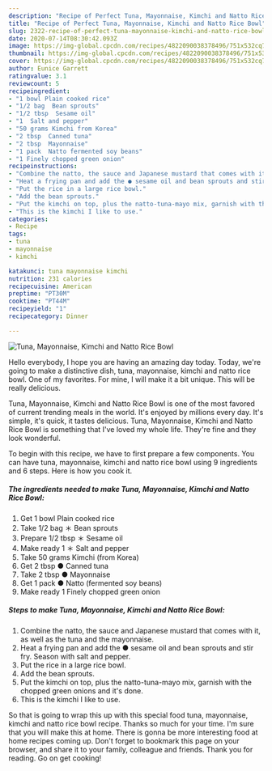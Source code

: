 ```yaml
---
description: "Recipe of Perfect Tuna, Mayonnaise, Kimchi and Natto Rice Bowl"
title: "Recipe of Perfect Tuna, Mayonnaise, Kimchi and Natto Rice Bowl"
slug: 2322-recipe-of-perfect-tuna-mayonnaise-kimchi-and-natto-rice-bowl
date: 2020-07-14T08:30:42.093Z
image: https://img-global.cpcdn.com/recipes/4822090038378496/751x532cq70/tuna-mayonnaise-kimchi-and-natto-rice-bowl-recipe-main-photo.jpg
thumbnail: https://img-global.cpcdn.com/recipes/4822090038378496/751x532cq70/tuna-mayonnaise-kimchi-and-natto-rice-bowl-recipe-main-photo.jpg
cover: https://img-global.cpcdn.com/recipes/4822090038378496/751x532cq70/tuna-mayonnaise-kimchi-and-natto-rice-bowl-recipe-main-photo.jpg
author: Eunice Garrett
ratingvalue: 3.1
reviewcount: 5
recipeingredient:
- "1 bowl Plain cooked rice"
- "1/2 bag  Bean sprouts"
- "1/2 tbsp  Sesame oil"
- "1  Salt and pepper"
- "50 grams Kimchi from Korea"
- "2 tbsp  Canned tuna"
- "2 tbsp  Mayonnaise"
- "1 pack  Natto fermented soy beans"
- "1 Finely chopped green onion"
recipeinstructions:
- "Combine the natto, the sauce and Japanese mustard that comes with it, as well as the tuna and the mayonnaise."
- "Heat a frying pan and add the ● sesame oil and bean sprouts and stir fry. Season with salt and pepper."
- "Put the rice in a large rice bowl."
- "Add the bean sprouts."
- "Put the kimchi on top, plus the natto-tuna-mayo mix, garnish with the chopped green onions and it&#39;s done."
- "This is the kimchi I like to use."
categories:
- Recipe
tags:
- tuna
- mayonnaise
- kimchi

katakunci: tuna mayonnaise kimchi 
nutrition: 231 calories
recipecuisine: American
preptime: "PT30M"
cooktime: "PT44M"
recipeyield: "1"
recipecategory: Dinner

---
```



![Tuna, Mayonnaise, Kimchi and Natto Rice Bowl](https://img-global.cpcdn.com/recipes/4822090038378496/751x532cq70/tuna-mayonnaise-kimchi-and-natto-rice-bowl-recipe-main-photo.jpg)

Hello everybody, I hope you are having an amazing day today. Today, we're going to make a distinctive dish, tuna, mayonnaise, kimchi and natto rice bowl. One of my favorites. For mine, I will make it a bit unique. This will be really delicious.



Tuna, Mayonnaise, Kimchi and Natto Rice Bowl is one of the most favored of current trending meals in the world. It's enjoyed by millions every day. It's simple, it's quick, it tastes delicious. Tuna, Mayonnaise, Kimchi and Natto Rice Bowl is something that I've loved my whole life. They're fine and they look wonderful.


To begin with this recipe, we have to first prepare a few components. You can have tuna, mayonnaise, kimchi and natto rice bowl using 9 ingredients and 6 steps. Here is how you cook it.

<!--inarticleads1-->

##### The ingredients needed to make Tuna, Mayonnaise, Kimchi and Natto Rice Bowl:

1. Get 1 bowl Plain cooked rice
1. Take 1/2 bag ＊ Bean sprouts
1. Prepare 1/2 tbsp ＊ Sesame oil
1. Make ready 1 ＊ Salt and pepper
1. Take 50 grams Kimchi (from Korea)
1. Get 2 tbsp ● Canned tuna
1. Take 2 tbsp ● Mayonnaise
1. Get 1 pack ● Natto (fermented soy beans)
1. Make ready 1 Finely chopped green onion




<!--inarticleads2-->

##### Steps to make Tuna, Mayonnaise, Kimchi and Natto Rice Bowl:

1. Combine the natto, the sauce and Japanese mustard that comes with it, as well as the tuna and the mayonnaise.
1. Heat a frying pan and add the ● sesame oil and bean sprouts and stir fry. Season with salt and pepper.
1. Put the rice in a large rice bowl.
1. Add the bean sprouts.
1. Put the kimchi on top, plus the natto-tuna-mayo mix, garnish with the chopped green onions and it&#39;s done.
1. This is the kimchi I like to use.




So that is going to wrap this up with this special food tuna, mayonnaise, kimchi and natto rice bowl recipe. Thanks so much for your time. I'm sure that you will make this at home. There is gonna be more interesting food at home recipes coming up. Don't forget to bookmark this page on your browser, and share it to your family, colleague and friends. Thank you for reading. Go on get cooking!
